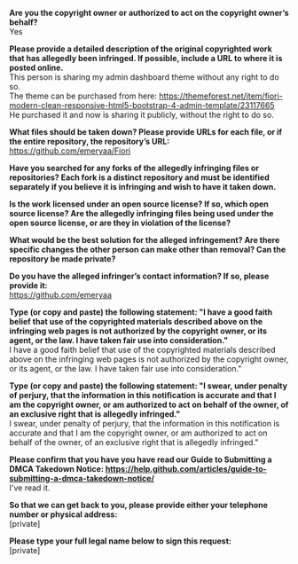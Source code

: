 **Are you the copyright owner or authorized to act on the copyright owner’s behalf?**  
Yes

**Please provide a detailed description of the original copyrighted work that has allegedly been infringed. If possible, include a URL to where it is posted online.**  
This person is sharing my admin dashboard theme without any right to do so.  
The theme can be purchased from here: https://themeforest.net/item/fiori-modern-clean-responsive-html5-bootstrap-4-admin-template/23117665  
He purchased it and now is sharing it publicly, without the right to do so.  

**What files should be taken down? Please provide URLs for each file, or if the entire repository, the repository’s URL:**  
https://github.com/emeryaa/Fiori  

**Have you searched for any forks of the allegedly infringing files or repositories? Each fork is a distinct repository and must be identified separately if you believe it is infringing and wish to have it taken down.**  

**Is the work licensed under an open source license? If so, which open source license? Are the allegedly infringing files being used under the open source license, or are they in violation of the license?**  

**What would be the best solution for the alleged infringement? Are there specific changes the other person can make other than removal? Can the repository be made private?**  

**Do you have the alleged infringer’s contact information? If so, please provide it:**  
https://github.com/emeryaa

**Type (or copy and paste) the following statement: "I have a good faith belief that use of the copyrighted materials described above on the infringing web pages is not authorized by the copyright owner, or its agent, or the law. I have taken fair use into consideration."**  
I have a good faith belief that use of the copyrighted materials described above on the infringing web pages is not authorized by the copyright owner, or its agent, or the law. I have taken fair use into consideration."

**Type (or copy and paste) the following statement: "I swear, under penalty of perjury, that the information in this notification is accurate and that I am the copyright owner, or am authorized to act on behalf of the owner, of an exclusive right that is allegedly infringed."**  
I swear, under penalty of perjury, that the information in this notification is accurate and that I am the copyright owner, or am authorized to act on behalf of the owner, of an exclusive right that is allegedly infringed."

**Please confirm that you have you have read our Guide to Submitting a DMCA Takedown Notice: https://help.github.com/articles/guide-to-submitting-a-dmca-takedown-notice/**  
I've read it.

**So that we can get back to you, please provide either your telephone number or physical address:**  
[private]  

**Please type your full legal name below to sign this request:**  
[private]  
